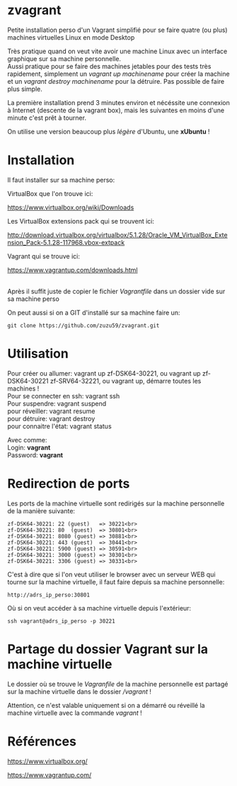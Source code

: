 # zvagrant
Petite installation perso d'un Vagrant simplifié pour se faire quatre (ou plus) machines virtuelles Linux en mode Desktop

Très pratique quand on veut vite avoir une machine Linux avec un interface graphique sur sa machine personnelle.<br>
Aussi pratique pour se faire des machines jetables pour des tests très rapidement, simplement un *vagrant up machinename* pour créer la machine et un *vagrant destroy machinename* pour la détruire. Pas possible de faire plus simple.

La première installation prend 3 minutes environ et nécéssite une connexion à Internet (descente de la vagrant box), mais les suivantes en moins d'une minute c'est prêt à tourner.

On utilise une version beaucoup plus *légère* d'Ubuntu, une **xUbuntu** !


# Installation

Il faut installer sur sa machine perso:

VirtualBox que l'on trouve ici:

https://www.virtualbox.org/wiki/Downloads

Les VirtualBox extensions pack qui se trouvent ici:

http://download.virtualbox.org/virtualbox/5.1.28/Oracle_VM_VirtualBox_Extension_Pack-5.1.28-117968.vbox-extpack

Vagrant qui se trouve ici:

https://www.vagrantup.com/downloads.html

<br>Après il suffit juste de copier le fichier *Vagrantfile* dans un dossier vide sur sa machine perso

On peut aussi si on a GIT d'installé sur sa machine faire un:

```
git clone https://github.com/zuzu59/zvagrant.git
```


# Utilisation

Pour créer ou allumer: vagrant up zf-DSK64-30221, ou vagrant up zf-DSK64-30221 zf-SRV64-32221, ou vagrant up, démarre toutes les machines !<br>
Pour se connecter en ssh: vagrant ssh<br>
Pour suspendre: vagrant suspend<br>
pour réveiller: vagrant resume<br>
pour détruire: vagrant destroy<br>
pour connaitre l'état: vagrant status

Avec comme:<br>
Login: **vagrant**<br>
Password: **vagrant**


# Redirection de ports

Les ports de la machine virtuelle sont redirigés sur la machine personnelle de la manière suivante:

    zf-DSK64-30221: 22 (guest) 	 => 30221<br>
    zf-DSK64-30221: 80 	(guest)  => 30801<br>
    zf-DSK64-30221: 8080 (guest) => 30881<br>
    zf-DSK64-30221: 443 (guest)  => 30441<br>
    zf-DSK64-30221: 5900 (guest) => 30591<br>
    zf-DSK64-30221: 3000 (guest) => 30301<br>
    zf-DSK64-30221: 3306 (guest) => 30331<br>


C'est à dire que si l'on veut utiliser le browser avec un serveur WEB qui tourne sur la machine virtuelle, il faut faire depuis sa machine personnelle:

```
http://adrs_ip_perso:30801
```

Où si on veut accéder à sa machine virtuelle depuis l'extérieur:

```
ssh vagrant@adrs_ip_perso -p 30221
```

# Partage du dossier Vagrant sur la machine virtuelle

Le dossier où se trouve le *Vagranfile* de la machine personnelle est partagé sur la machine virtuelle dans le dossier */vagrant* !

Attention, ce n'est valable uniquement si on a démarré ou réveillé la machine virtuelle avec la commande *vagrant* !


# Références

https://www.virtualbox.org/

https://www.vagrantup.com/
